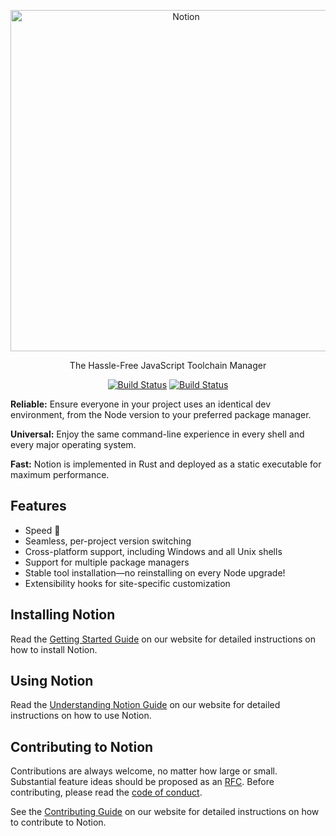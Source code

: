 <p align="center">
  <a href="https://www.notionjs.com/">
    <img alt="Notion" src="https://github.com/notion-cli/notion/master/notion.png?raw=true" width="546">
  </a>
</p>

<p align="center">
  The Hassle-Free JavaScript Toolchain Manager
</p>

<p align="center">
  <a href="https://travis-ci.org/notion-cli/notion"><img alt="Build Status" src="https://travis-ci.org/notion-cli/notion.svg?branch=master"></a>
  <a href="https://ci.appveyor.com/project/stefanpenner/notion/branch/master"><img alt="Build Status" src="https://ci.appveyor.com/api/projects/status/2cohtlutserh8jfb/branch/master?svg=true"></a>
</p>

**Reliable:** Ensure everyone in your project uses an identical dev environment, from the Node version to your preferred package manager.

**Universal:** Enjoy the same command-line experience in every shell and every major operating system.

**Fast:** Notion is implemented in Rust and deployed as a static executable for maximum performance.

## Features

- Speed 🚀
- Seamless, per-project version switching
- Cross-platform support, including Windows and all Unix shells
- Support for multiple package managers
- Stable tool installation—no reinstalling on every Node upgrade!
- Extensibility hooks for site-specific customization

## Installing Notion

Read the [Getting Started Guide](https://docs.notionjs.com/guide/getting-started) on our website for detailed instructions on how to install Notion.

## Using Notion

Read the [Understanding Notion Guide](https://docs.notionjs.com/guide/understanding) on our website for detailed instructions on how to use Notion.

## Contributing to Notion

Contributions are always welcome, no matter how large or small. Substantial feature ideas should be proposed as an [RFC](https://github.com/notion-cli/rfcs). Before contributing, please read the [code of conduct](CODE_OF_CONDUCT.md).

See the [Contributing Guide](https://docs.notionjs.com/guide/contributing/) on our website for detailed instructions on how to contribute to Notion.
